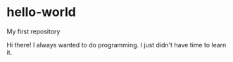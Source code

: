 # hello-world
My first repository

Hi there!
I always wanted to do programming. I just didn't have time to learn it.

